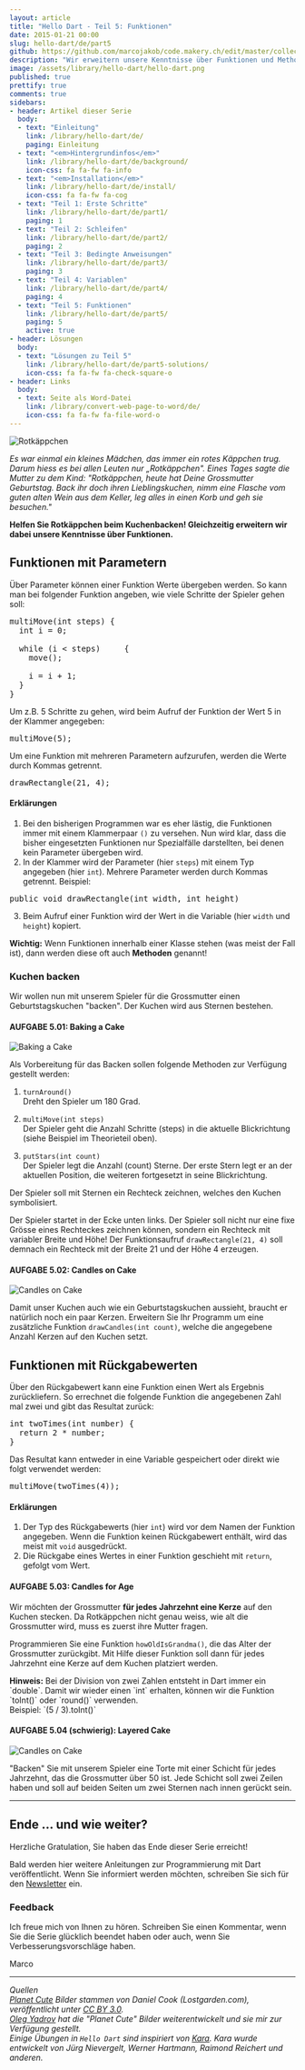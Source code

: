 ```yaml
---
layout: article
title: "Hello Dart - Teil 5: Funktionen"
date: 2015-01-21 00:00
slug: hello-dart/de/part5
github: https://github.com/marcojakob/code.makery.ch/edit/master/collections/library/hello-dart-de-part5.md
description: "Wir erweitern unsere Kenntnisse über Funktionen und Methoden in Dart. Wir lernen, wie wir Funktionen mit Parametern und Rückgabewerten verwenden können."
image: /assets/library/hello-dart/hello-dart.png
published: true
prettify: true
comments: true
sidebars:
- header: Artikel dieser Serie
  body:
  - text: "Einleitung"
    link: /library/hello-dart/de/
    paging: Einleitung
  - text: "<em>Hintergrundinfos</em>"
    link: /library/hello-dart/de/background/
    icon-css: fa fa-fw fa-info
  - text: "<em>Installation</em>"
    link: /library/hello-dart/de/install/
    icon-css: fa fa-fw fa-cog
  - text: "Teil 1: Erste Schritte"
    link: /library/hello-dart/de/part1/
    paging: 1
  - text: "Teil 2: Schleifen"
    link: /library/hello-dart/de/part2/
    paging: 2
  - text: "Teil 3: Bedingte Anweisungen"
    link: /library/hello-dart/de/part3/
    paging: 3
  - text: "Teil 4: Variablen"
    link: /library/hello-dart/de/part4/
    paging: 4
  - text: "Teil 5: Funktionen"
    link: /library/hello-dart/de/part5/
    paging: 5
    active: true
- header: Lösungen
  body:
  - text: "Lösungen zu Teil 5"
    link: /library/hello-dart/de/part5-solutions/
    icon-css: fa fa-fw fa-check-square-o
- header: Links
  body:
  - text: Seite als Word-Datei
    link: /library/convert-web-page-to-word/de/
    icon-css: fa fa-fw fa-file-word-o
---
```


<div class="row">
  <div class="col-sm-6">
    <img alt="Rotkäppchen" src="/assets/library/hello-dart/part5/red-riding-hood.jpg">
  </div>
  <div class="col-sm-6">
    <p>
      <em>Es war einmal ein kleines Mädchen, das immer ein rotes Käppchen trug. Darum hiess es bei allen Leuten nur „Rotkäppchen". Eines Tages sagte die Mutter zu dem Kind: "Rotkäppchen, heute hat Deine Grossmutter Geburtstag. Back ihr doch ihren Lieblingskuchen, nimm eine Flasche vom guten alten Wein aus dem Keller, leg alles in einen Korb und geh sie besuchen."</em>
    </p>
    <p><strong>Helfen Sie Rotkäppchen beim Kuchenbacken! Gleichzeitig erweitern wir dabei unsere Kenntnisse über Funktionen.
    </strong></p>
  </div>
</div>


## Funktionen mit Parametern

Über Parameter können einer Funktion Werte übergeben werden. So kann man bei folgender Funktion angeben, wie viele Schritte der Spieler gehen soll:

<pre class="prettyprint lang-java">
multiMove(int steps) {
  int i = 0;

  while (i &lt; steps)     {
    move();

    i = i + 1;
  }
}
</pre>

Um z.B. 5 Schritte zu gehen, wird beim Aufruf der Funktion der Wert 5 in der Klammer angegeben:

<pre class="prettyprint lang-java">
multiMove(5);
</pre>

Um eine Funktion mit mehreren Parametern aufzurufen, werden die Werte durch Kommas getrennt.

<pre class="prettyprint lang-java">
drawRectangle(21, 4);
</pre>


#### Erklärungen

1. Bei den bisherigen Programmen war es eher lästig, die Funktionen immer mit einem Klammerpaar `()` zu versehen. Nun wird klar, dass die bisher eingesetzten Funktionen nur Spezialfälle darstellten, bei denen kein Parameter übergeben wird.
2. In der Klammer wird der Parameter (hier `steps`) mit einem Typ angegeben (hier `int`). Mehrere Parameter werden durch Kommas getrennt. Beispiel:    
<pre class="prettyprint lang-java">
public void drawRectangle(int width, int height)
</pre>
3. Beim Aufruf einer Funktion wird der Wert in die Variable (hier `width` und `height`) kopiert.

<div class="alert alert-info">
  <strong>Wichtig:</strong> Wenn Funktionen innerhalb einer Klasse stehen (was meist der Fall ist), dann werden diese oft auch <strong>Methoden</strong> genannt!
</div>


### Kuchen backen

Wir wollen nun mit unserem Spieler für die Grossmutter einen Geburtstagskuchen "backen". Der Kuchen wird aus Sternen bestehen.


#### <i class="fa fa-rocket mg-t"></i> AUFGABE 5.01: Baking a Cake

![Baking a Cake](/assets/library/hello-dart/part5/baking-a-cake.jpg) 

Als Vorbereitung für das Backen sollen folgende Methoden zur Verfügung gestellt werden:

1. `turnAround()`   
Dreht den Spieler um 180 Grad.

2. `multiMove(int steps)`   
Der Spieler geht die Anzahl Schritte (steps) in die aktuelle Blickrichtung (siehe Beispiel im Theorieteil oben).

3. `putStars(int count)`   
Der Spieler legt die Anzahl (count) Sterne. Der erste Stern legt er an der aktuellen Position, die weiteren fortgesetzt in seine Blickrichtung.

Der Spieler soll mit Sternen ein Rechteck zeichnen, welches den Kuchen symbolisiert. 

Der Spieler startet in der Ecke unten links. Der Spieler soll nicht nur eine fixe Grösse eines Rechteckes zeichnen können, sondern ein Rechteck mit variabler Breite und Höhe! Der Funktionsaufruf `drawRectangle(21, 4)` soll demnach ein Rechteck mit der Breite 21 und der Höhe 4 erzeugen.


#### <i class="fa fa-rocket mg-t"></i> AUFGABE 5.02: Candles on Cake

![Candles on Cake](/assets/library/hello-dart/part5/candles-on-cake.jpg) 

Damit unser Kuchen auch wie ein Geburtstagskuchen aussieht, braucht er natürlich noch ein paar Kerzen. Erweitern Sie Ihr Programm um eine zusätzliche Funktion `drawCandles(int count)`, welche die angegebene Anzahl Kerzen auf den Kuchen setzt. 


## Funktionen mit Rückgabewerten

Über den Rückgabewert kann eine Funktion einen Wert als Ergebnis zurückliefern. So errechnet die folgende Funktion die angegebenen Zahl mal zwei und gibt das Resultat zurück:

<pre class="prettyprint lang-java">
int twoTimes(int number) {
  return 2 * number;
}
</pre>


Das Resultat kann entweder in eine Variable gespeichert oder direkt wie folgt verwendet werden:

<pre class="prettyprint lang-java">
multiMove(twoTimes(4));
</pre>


#### Erklärungen

1. Der Typ des Rückgabewerts (hier `int`) wird vor dem Namen der Funktion angegeben. Wenn die Funktion keinen Rückgabewert enthält, wird das meist mit `void` ausgedrückt.
2. Die Rückgabe eines Wertes in einer Funktion geschieht mit `return`, gefolgt vom Wert.


#### <i class="fa fa-rocket mg-t"></i> AUFGABE 5.03: Candles for Age

Wir möchten der Grossmutter **für jedes Jahrzehnt eine Kerze** auf den Kuchen stecken. Da Rotkäppchen nicht genau weiss, wie alt die Grossmutter wird, muss es zuerst ihre Mutter fragen.

Programmieren Sie eine Funktion `howOldIsGrandma()`, die das Alter der Grossmutter zurückgibt. Mit Hilfe dieser Funktion soll dann für jedes Jahrzehnt eine Kerze auf dem Kuchen platziert werden.

<div class="alert alert-info">
  <strong>Hinweis:</strong> Bei der Division von zwei Zahlen entsteht in Dart immer ein `double`. Damit wir wieder einen `int` erhalten, können wir die Funktion `toInt()` oder `round()` verwenden.<br>Beispiel: `(5 / 3).toInt()`   
</div>




#### <i class="fa fa-rocket mg-t"></i> AUFGABE 5.04 (schwierig): Layered Cake

![Candles on Cake](/assets/library/hello-dart/part5/layered-cake.jpg) 

"Backen" Sie mit unserem Spieler eine Torte mit einer Schicht für jedes Jahrzehnt, das die Grossmutter über 50 ist. Jede Schicht soll zwei Zeilen haben und soll auf beiden Seiten um zwei Sternen nach innen gerückt sein. 


***

## Ende ... und wie weiter?

Herzliche Gratulation, Sie haben das Ende dieser Serie erreicht!

Bald werden hier weitere Anleitungen zur Programmierung mit Dart veröffentlicht. Wenn Sie informiert werden möchten, schreiben Sie sich für den [Newsletter](https://tinyletter.com/codemakery) ein.


### Feedback

Ich freue mich von Ihnen zu hören. Schreiben Sie einen Kommentar, wenn Sie die Serie glücklich beendet haben oder auch, wenn Sie Verbesserungsvorschläge haben. <a href="#disqus_thread"><i class="fa fa-comment-o"></i></a>

<i class="fa fa-beer"></i> Marco


***

*Quellen*<br>
<em class="small">
[Planet Cute](http://www.lostgarden.com/2007/05/dancs-miraculously-flexible-game.html) Bilder stammen von Daniel Cook (Lostgarden.com), veröffentlicht unter [CC BY 3.0](http://creativecommons.org/licenses/by/3.0/us/).<br>
[Oleg Yadrov](https://www.linkedin.com/in/olegyadrov) hat die "Planet Cute" Bilder weiterentwickelt und sie mir zur Verfügung gestellt.<br>
Einige Übungen in `Hello Dart` sind inspiriert von [Kara](http://www.swisseduc.ch/informatik/karatojava/). Kara wurde entwickelt von Jürg Nievergelt, Werner Hartmann, Raimond Reichert und anderen.
</em>
